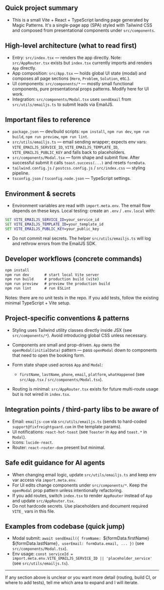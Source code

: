 ## Quick project summary

- This is a small Vite + React + TypeScript landing page generated by Magic Patterns. It's a single-page app (SPA) styled with Tailwind CSS and composed from presentational components under `src/components`.

## High-level architecture (what to read first)

- Entry: `src/index.tsx` — renders the app directly. Note: `src/AppRouter.tsx` exists but `index.tsx` currently imports and renders `App` directly.
- App composition: `src/App.tsx` — holds global UI state (modal) and composes all page sections (`Hero`, `Problem`, `Solution`, etc.).
- UI components: `src/components/*` — mostly small functional components, pure presentational props patterns. Modify here for UI work.
- Integration: `src/components/Modal.tsx` uses `sendEmail` from `src/utils/emailjs.ts` to submit leads via EmailJS.

## Important files to reference

- `package.json` — dev/build scripts: `npm install`, `npm run dev`, `npm run build`, `npm run preview`, `npm run lint`.
- `src/utils/emailjs.ts` — email sending wrapper; expects env vars: `VITE_EMAILJS_SERVICE_ID`, `VITE_EMAILJS_TEMPLATE_ID`, `VITE_EMAILJS_PUBLIC_KEY` and falls back to placeholders.
- `src/components/Modal.tsx` — form shape and submit flow. After successful submit it calls `toast.success(...)` and resets `formData`.
- `tailwind.config.js` / `postcss.config.js` / `src/index.css` — styling pipeline.
- `tsconfig.json` / `tsconfig.node.json` — TypeScript settings.

## Environment & secrets

- Environment variables are read with `import.meta.env`. The email flow depends on these keys. Local testing: create an `.env` / `.env.local` with:

```cmd
SET VITE_EMAILJS_SERVICE_ID=your_service_id
SET VITE_EMAILJS_TEMPLATE_ID=your_template_id
SET VITE_EMAILJS_PUBLIC_KEY=your_public_key
```

- Do not commit real secrets. The helper `src/utils/emailjs.ts` will log and rethrow errors from the EmailJS SDK.

## Developer workflows (concrete commands)

```cmd
npm install
npm run dev       # start local Vite server
npm run build     # production build (vite)
npm run preview   # preview the production build
npm run lint      # run ESLint
```

Notes: there are no unit tests in the repo. If you add tests, follow the existing minimal TypeScript + Vite setup.

## Project-specific conventions & patterns

- Styling uses Tailwind utility classes directly inside JSX (see `src/components/*`). Avoid introducing global CSS unless necessary.
- Components are small and prop-driven. `App` owns the `openModal(initialData)` pattern — pass `openModal` down to components that need to open the booking form.
- Form state shape used across `App` and `Modal`:

  - `firstName`, `lastName`, `phone`, `email`, `platform`, `whatHappened` (see `src/App.tsx` / `src/components/Modal.tsx`).

- Routing is minimal: `src/AppRouter.tsx` exists for future multi-route usage but is not wired in `index.tsx`.

## Integration points / third-party libs to be aware of

- Email: `emailjs-com` via `src/utils/emailjs.ts` (sends to hard-coded `support@fixfreightguard.com` in the template params).
- UI notifications: `react-hot-toast` (see `Toaster` in `App` and `toast.*` in `Modal`).
- Icons: `lucide-react`.
- Router: `react-router-dom` present but minimal.

## Safe edit guidance for AI agents

- When changing email logic, update `src/utils/emailjs.ts` and keep env var access via `import.meta.env`.
- For UI edits change components under `src/components/*`. Keep the `openModal` prop pattern unless intentionally refactoring.
- If you add routes, switch `index.tsx` to render `AppRouter` instead of `App` and update `src/AppRouter.tsx`.
- Do not hardcode secrets. Use placeholders and document required `VITE_` vars in this file.

## Examples from codebase (quick jump)

- Modal submit: `await sendEmail({ fromName: `${formData.firstName} ${formData.lastName}`, userEmail: formData.email, ... })` (see `src/components/Modal.tsx`).
- Env usage: `const serviceId = import.meta.env.VITE_EMAILJS_SERVICE_ID || 'placeholder_service'` (see `src/utils/emailjs.ts`).

---

If any section above is unclear or you want more detail (routing, build CI, or where to add tests), tell me which area to expand and I will iterate.
